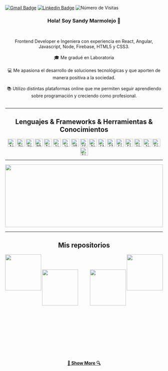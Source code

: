 [![Gmail Badge](https://img.shields.io/badge/-Gmail-c14438?style=flat&logo=Gmail&logoColor=white)](mailto:sandymarmolejoc@gmail.com "Contáctame por Email")
[![Linkedin Badge](https://img.shields.io/badge/-Linkedin-blue?style=flat&logo=Linkedin&logoColor=white)](https://www.linkedin.com/in/sandy-marmolejo "Contáctame por Linkedin")
![Número de Visitas](https://views.whatilearened.today/views/github/sandymarmolejo/sandymarmolejo.svg?cache=remove)

<h3 align="center">Hola! Soy Sandy Marmolejo 👋</h3>
<br>
<p align="center">
Frontend Developer e Ingeniera con experiencia en React, Angular, Javascript, Node, Firebase, HTML5 y CSS3.
  <br>
  <br>
  🎓 Me gradué en  Laboratoria 
  <br>
   <br>
  💻 Me apasiona el desarrollo de soluciones tecnológicas y que aporten de manera positiva a la sociedad. 
  <br>
   <br>
  📚 Utilizo distintas plataformas online que me permiten seguir aprendiendo sobre programación y creciendo como profesional. 
  <br>
     <br>
</p>

<hr>

<h2 align="center">Lenguajes & Frameworks & Herramientas & Conocimientos</h2>

<p align="center">
 <code><img title="Angular" height="25" src="https://img.shields.io/badge/-Angular-red?style=flat-square&logo=angular"></code>
  <code><img title="React" height="25" src="https://img.shields.io/badge/-React-blue?style=flat-square&logo=react"></code>
  <code><img title="Node" height="25" src="https://img.shields.io/badge/-Nodejs-black?style=flat-square&logo=Node.js"></code>
 <code><img title="NPM" height="25" src="https://img.shields.io/badge/-npm-black?style=flat-square&logo=npm"></code>
 <code><img title="Typescript" height="25" src="https://img.shields.io/badge/-TypeScript-007ACC?style=flat-square&logo=typescript"></code>
 <code><img title="Javascript" height="25" src="https://img.shields.io/badge/-JavaScript-black?style=flat-square&logo=javascript"></code>
 <code><img title="Jquery" height="25" src="https://img.shields.io/badge/-jquery-green?style=flat-square&logo=jquery"></code>
  <code><img title="HTML5" height="25" src="https://img.shields.io/badge/-HTML5-E34F26?style=flat-square&logo=html5&logoColor=white"></code>
  <code><img title="CSS3" height="25" src="https://img.shields.io/badge/-CSS3-1572B6?style=flat-square&logo=css3"></code>
 <code><img title="Bootstrap" height="25" src="https://img.shields.io/badge/-Bootstrap-563D7C?style=flat-square&logo=bootstrap"></code>
  <code><img title="SASS" height="25" src="https://img.shields.io/badge/-sass-black?style=flat-square&logo=sass"></code>
  <code><img title="GIT" height="25" src="https://img.shields.io/badge/-git-black?style=flat-square&logo=git"></code>
 <code><img title="Github" height="25" src="https://img.shields.io/badge/-github-black?style=flat-square&logo=github"></code>
<code><img title="Firebase" height="25" src="https://img.shields.io/badge/-firebase-black?style=flat-square&logo=firebase"></code>
<code><img title="Heroku" height="25" src="https://img.shields.io/badge/-Heroku-430098?style=flat-square&logo=heroku"></code>
<code><img title="Jest" height="25" src="https://img.shields.io/badge/-jest-red?style=flat-square&logo=jest"></code>
<code><img title="Eslint" height="25" src="https://img.shields.io/badge/-eslint-blue?style=flat-square&logo=eslint"></code>
<code><img title="Figma" height="25" src="https://img.shields.io/badge/-figma-violet?style=flat-square&logo=figma"></code>

</p>
<hr>

<a href="https://github.com/sandymarmolejo" title="Ir al código"><img width="100%" height="200" src="https://github-readme-stats.vercel.app/api?username=sandymarmolejo&show_icons=true&theme=buefy"></a>

<hr>

<h2 align="center">Mis repositorios</h2>

<p width="100%" align="center">
  <a align="left" href="https://github.com/sandymarmolejo/LIM012-fe-burger-queen" title="LIM012-fe-burger-queen"><img align="left" height="115" src="https://github-readme-stats.vercel.app/api/pin/?username=sandymarmolejo&repo=LIM012-fe-burger-queen&theme=buefy"></a>
  <a align="right" href="https://github.com/sandymarmolejo/LIM012-data-lovers" title="Data Lovers"><img align="right" height="115" src="https://github-readme-stats.vercel.app/api/pin/?username=sandymarmolejo&repo=LIM012-data-lovers&theme=buefy"></a>
</p>
<br><br>
<p width="100%" align="center">
  <a align="left" href="https://github.com/sandymarmolejo/LIM012-fe-md-links" title="LIM012-fe-md-links"><img align="left" height="115"  src="https://github-readme-stats.vercel.app/api/pin/?username=sandymarmolejo&repo=LIM012-fe-md-links&theme=buefy"></a>
  <a align="right" href="https://github.com/SandyMarmolejo/LIM012-card-validation" title="Card Validation"><img align="right" height="115" src="https://github-readme-stats.vercel.app/api/pin/?username=sandymarmolejo&repo=LIM012-card-validation&theme=buefy"></a>
</p>
<br><br>

<br><br><br><br><br><br><br><br><br><br><br><br><br>

<h4 align="center"><a href=https://github.com/sandymarmolejo?tab=repositories" title="Show Repositories">🔎 Show More 🔍</a></h4>

